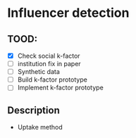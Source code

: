 # Influencer detection

## TOOD:
- [x] Check social k-factor
- [ ] institution fix in paper
- [ ] Synthetic data
- [ ] Build k-factor prototype 
- [ ] Implement k-factor prototype

## Description
- Uptake method
